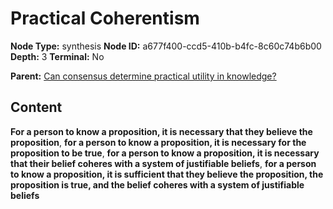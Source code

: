 # Practical Coherentism

**Node Type:** synthesis
**Node ID:** a677f400-ccd5-410b-b4fc-8c60c74b6b00
**Depth:** 3
**Terminal:** No

**Parent:** [Can consensus determine practical utility in knowledge?](can-consensus-determine-practical-utility-in-knowledge.md)

## Content

**For a person to know a proposition, it is necessary that they believe the proposition**, **for a person to know a proposition, it is necessary for the proposition to be true**, **for a person to know a proposition, it is necessary that their belief coheres with a system of justifiable beliefs**, **for a person to know a proposition, it is sufficient that they believe the proposition, the proposition is true, and the belief coheres with a system of justifiable beliefs**
